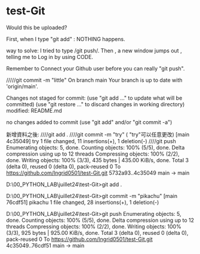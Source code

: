 # test-Git

Would this be uploaded?

First, when I type "git add" :
NOTHING happens.

way to solve:
I tried to type /git push/.
Then , a new window jumps out , telling me to Log in by using CODE.


Remember to Connect your Github user before you can really "git push".


/////git commit -m "little"
On branch main
Your branch is up to date with 'origin/main'.

Changes not staged for commit:
  (use "git add <file>..." to update what will be committed)
  (use "git restore <file>..." to discard changes in working directory)
        modified:   README.md

no changes added to commit (use "git add" and/or "git commit -a")

新增資料之後: 
////git add .
////git commit -m "try" ( "try"可以任意更改)
[main 4c35049] try
 1 file changed, 11 insertions(+), 1 deletion(-)
////git push
Enumerating objects: 5, done.
Counting objects: 100% (5/5), done.
Delta compression using up to 12 threads
Compressing objects: 100% (2/2), done.
Writing objects: 100% (3/3), 435 bytes | 435.00 KiB/s, done.
Total 3 (delta 0), reused 0 (delta 0), pack-reused 0
To https://github.com/Ingrid0501/test-Git.git
   5732a93..4c35049  main -> main


   D:\00_PYTHON_LAB\juillet24\test-Git>git add .

D:\00_PYTHON_LAB\juillet24\test-Git>git commit -m "pikachu"
[main 76cdf51] pikachu
 1 file changed, 28 insertions(+), 1 deletion(-)

D:\00_PYTHON_LAB\juillet24\test-Git>git push
Enumerating objects: 5, done.
Counting objects: 100% (5/5), done.
Delta compression using up to 12 threads
Compressing objects: 100% (2/2), done.
Writing objects: 100% (3/3), 925 bytes | 925.00 KiB/s, done.
Total 3 (delta 0), reused 0 (delta 0), pack-reused 0
To https://github.com/Ingrid0501/test-Git.git
   4c35049..76cdf51  main -> main